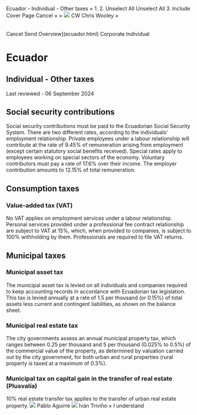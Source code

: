 Ecuador - Individual - Other taxes
×
1.
2.
Unselect All
Unselect All
3.
Include Cover Page
Cancel
×
×
![](-/media/world-wide-tax-summaries/attachments/global---chris-wooley.ashx%3Frev=ac5e5f3223b34096b1afc2a6009c7320&revision=ac5e5f32-23b3-4096-b1af-c2a6009c7320&hash=859B7ADC84DC2CBEC9760E9E6EE7DE6D0A8BFCDF)
CW
Chris Wooley
×
######
Cancel
Send
Overview](ecuador.html)
Corporate
Individual
# Ecuador
## Individual - Other taxes
Last reviewed - 06 September 2024
## Social security contributions
Social security contributions must be paid to the Ecuadorian Social Security System. There are two different rates, according to the individuals' employment relationship.
Private employees under a labour relationship will contribute at the rate of 9.45% of remuneration arising from employment (except certain statutory social benefits received). Special rates apply to employees working on special sectors of the economy. Voluntary contributors must pay a rate of 17.6% over their income.
The employer contribution amounts to 12.15% of total remuneration.
## Consumption taxes
### Value-added tax (VAT)
No VAT applies on employment services under a labour relationship. Personal services provided under a professional fee contract relationship are subject to VAT at 15%, which, when provided to companies, is subject to 100% withholding by them.
Professionals are required to file VAT returns.
## Municipal taxes
### Municipal asset tax
The municipal asset tax is levied on all individuals and companies required to keep accounting records in accordance with Ecuadorian tax legislation. This tax is levied annually at a rate of 1.5 per thousand (or 0.15%) of total assets less current and contingent liabilities, as shown on the balance sheet.
### Municipal real estate tax
The city governments assess an annual municipal property tax, which ranges between 0.25 per thousand and 5 per thousand (0.025% to 0.5%) of the commercial value of the property, as determined by valuation carried out by the city government, for both urban and rural properties (rural property is taxed at a maximum of 0.3%).
### Municipal tax on capital gain in the transfer of real estate (Plusvalía)
10% real estate transfer tax applies to the transfer of urban real estate property.
![](-/media/world-wide-tax-summaries/attachments/ecuador---pablo-aguirre.ashx%3Frev=ead215c3e2d646c49bed465f3930bddd&revision=ead215c3-e2d6-46c4-9bed-465f3930bddd&hash=5D33F351E9CA8E1E0F7406D400836B5B0D5F0305)
Pablo Aguirre
![](-/media/world-wide-tax-summaries/ecuadorivan-dario-trivinofoto-itjpg20230901111730970.ashx%3Frev=da145a999c4642aa88727f983f185e8b&revision=da145a99-9c46-42aa-8872-7f983f185e8b&hash=FD728EDC72BB21E24A10CA23E36E88C399DFCB11)
Iván Triviño
×
I understand